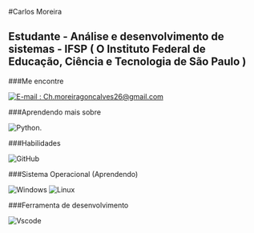 #Carlos Moreira

## Estudante - Análise e desenvolvimento de sistemas - IFSP ( O Instituto Federal de Educação, Ciência e Tecnologia de São Paulo )

###Me encontre

[![E-mail : Ch.moreiragoncalves26@gmail.com](https://img.shields.io/badge/-Email-000?style=for-the-badge&logo=microsoft-outlook&logoColor=E94D5F)](mailto:ch.moreiragoncalves26@gmail.com)


###Aprendendo mais sobre

![Python](https://img.shields.io/badge/python-3670A0?style=for-the-badge&logo=python&logoColor=ffdd54).


###Habilidades

![GitHub](https://img.shields.io/badge/GitHub-100000?style=for-the-badge&logo=github&logoColor=white)


###Sistema Operacional (Aprendendo)

![Windows](https://img.shields.io/badge/Windows-000?style=for-the-badge&logo=windows&logoColor=2CA5E0)
![Linux](https://img.shields.io/badge/Linux-000?style=for-the-badge&logo=linux&logoColor=FCC624)


###Ferramenta de desenvolvimento

![Vscode](https://img.shields.io/badge/Vscode-007ACC?style=for-the-badge&logo=visual-studio-code&logoColor=white)

